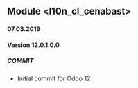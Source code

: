 ## Module <l10n_cl_cenabast>

#### 07.03.2019
#### Version 12.0.1.0.0
##### COMMIT
- Initial commit for Odoo 12

